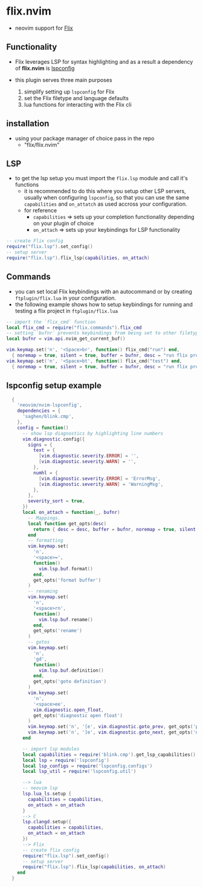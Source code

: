 # flix.nvim

- neovim support for [Flix](https://flix.dev/)

## Functionality

- Flix leverages LSP for syntax highlighting and as a result a dependency of **flix.nvim** is [lspconfig](https://github.com/neovim/nvim-lspconfig)

- this plugin serves three main purposes
    1. simplify setting up `lspconfig` for Flix
    2. set the Flix filetype and language defaults
    3. lua functions for interacting with the Flix cli

## installation

- using your package manager of choice pass in the repo
    - "flix/flix.nvim"

## LSP

- to get the lsp setup you must import the `flix.lsp` module and call it's functions
    - it is recommended to do this where you setup other LSP servers, usually when configuring `lspconfig`, so that you can use the same `capabilities` and `on_attatch` as used accross your configuration.
    - for reference
        - `capabilities` => sets up your completion functionality depending on your plugin of choice
        - `on_attach` => sets up your keybindings for LSP functionality

```lua
-- create Flix config
require("flix.lsp").set_config()
-- setup server
require("flix.lsp").flix_lsp(capabilities, on_attach)
```

## Commands

- you can set local Flix keybindings with an autocommand or by creating `ftplugin/flix.lua` in your configuration.
- the following example shows how to setup keybindings for running and testing a flix project in `ftplugin/flix.lua`

```lua
-- import the `flix_cmd` function
local flix_cmd = require("flix.commands").flix_cmd
-- setting `bufnr` prevents keybindings from being set to other filetypes
local bufnr = vim.api.nvim_get_current_buf()

vim.keymap.set('n', '<Space>br', function() flix_cmd("run") end,
  { noremap = true, silent = true, buffer = bufnr, desc = "run flix project" })
vim.keymap.set('n', '<Space>bt', function() flix_cmd("test") end,
  { noremap = true, silent = true, buffer = bufnr, desc = "run flix project" })
```

## lspconfig setup example

```lua
  {
    'neovim/nvim-lspconfig',
    dependencies = {
      'saghen/blink.cmp',
    },
    config = function()
      -- show lsp diagnostics by highlighting line numbers
      vim.diagnostic.config({
        signs = {
          text = {
            [vim.diagnostic.severity.ERROR] = '',
            [vim.diagnostic.severity.WARN] = '',
          },
          numhl = {
            [vim.diagnostic.severity.ERROR] = 'ErrorMsg',
            [vim.diagnostic.severity.WARN] = 'WarningMsg',
          },
        },
        severity_sort = true,
      })
      local on_attach = function(_, bufnr)
        -- Mappings.
        local function get_opts(desc)
          return { desc = desc, buffer = bufnr, noremap = true, silent = true }
        end
        -- formatting
        vim.keymap.set(
          'n',
          '<space>=',
          function()
            vim.lsp.buf.format()
          end,
          get_opts('format buffer')
        )
        -- renaming
        vim.keymap.set(
          'n',
          '<space>rn',
          function()
            vim.lsp.buf.rename()
          end,
          get_opts('rename')
        )
        -- gotos
        vim.keymap.set(
          'n',
          'gd',
          function()
            vim.lsp.buf.definition()
          end,
          get_opts('goto definition')
        )
        vim.keymap.set(
          'n',
          '<space>ee',
          vim.diagnostic.open_float,
          get_opts('diagnostic open float')
        )
        vim.keymap.set('n', '[e', vim.diagnostic.goto_prev, get_opts('prev diagnostic'))
        vim.keymap.set('n', ']e', vim.diagnostic.goto_next, get_opts('next diagnostic'))
      end

      -- import lsp modules
      local capabilities = require('blink.cmp').get_lsp_capabilities()
      local lsp = require('lspconfig')
      local lsp_configs = require('lspconfig.configs')
      local lsp_util = require('lspconfig.util')

      --> lua
      -- neovim lsp
      lsp.lua_ls.setup {
        capabilities = capabilities,
        on_attach = on_attach
      }
      --> C
      lsp.clangd.setup({
        capabilities = capabilities,
        on_attach = on_attach
      })
      --> Flix
      -- create flix config
      require("flix.lsp").set_config()
      -- setup server
      require("flix.lsp").flix_lsp(capabilities, on_attach)
    end
  }
```
